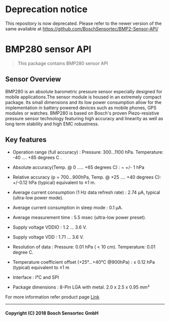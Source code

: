 # Deprecation notice
This repository is now deprecated. Please refer to the newer version of the same available at https://github.com/BoschSensortec/BMP2-Sensor-API/

# BMP280 sensor API

> This package contains BMP280 sensor API

## Sensor Overview
BMP280 is an absolute barometric pressure sensor especially designed for mobile applications.The sensor module is housed in an extremely compact package. Its small dimensions and its low power consumption allow for the implementation in battery powered devices such as mobile phones, GPS modules or watches. BMP280 is based on Bosch's proven Piezo-resistive pressure sensor technology featuring high accuracy and linearity as well as long term stability and high EMC robustness.

## Key features
* Operation range (full accuracy) : Pressure: 300...1100 hPa.  Temperature: -40 .... +85 degrees C .

* Absolute accuracy(Temp. @ 0 ..... +65 degrees C)  : ~ +/- 1 hPa </br>	
  
* Relative accuracy (p = 700…900hPa, Temp. @ +25 .... +40 degrees C): +/-0.12 hPa (typical) equivalent to ±1 m.
  									
* Average current consumption (1 Hz data refresh rate) :   2.74 μA, typical (ultra-low power mode).
 
* Average current consumption in sleep mode :   0.1 μA.

* Average measurement time :   5.5 msec (ultra-low power preset).
  
* Supply voltage VDDIO :  1.2 ... 3.6 V.

* Supply voltage VDD : 1.71 ... 3.6 V.
  
* Resolution of data : Pressure: 0.01 hPa ( < 10 cm).  Temperature: 0.01 degree C.
 
* Temperature coefficient offset (+25°…+40°C @900hPa) :  ± 0.12 hPa (typical)   equivalent to ±1 m
 
* Interface :  I²C and SPI

* Package dimensions :   8-Pin LGA with metal.   2.0 x 2.5 x 0.95 mm³

For more information refer product page [Link](https://www.bosch-sensortec.com/bst/products/all_products/bmp280)

---
#### Copyright (C) 2018 Bosch Sensortec GmbH
